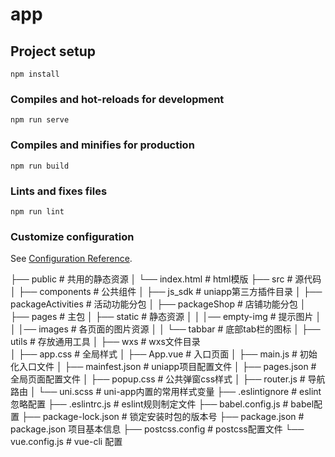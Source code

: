 # app 

## Project setup
```
npm install
```

### Compiles and hot-reloads for development
```
npm run serve
```

### Compiles and minifies for production
```
npm run build
```

### Lints and fixes files
````
npm run lint
````

### Customize configuration
See [Configuration Reference](https://cli.vuejs.org/config/).




├── public                     # 共用的静态资源
│     └── index.html           # html模版
├── src                        # 源代码
│   ├── components             # 公共组件
│   ├── js_sdk                 # uniapp第三方插件目录
│   ├── packageActivities      # 活动功能分包
│   ├── packageShop            # 店铺功能分包
│   ├── pages                  # 主包
│   ├── static                 # 静态资源
│   │   │── empty-img          # 提示图片
│   │   │── images             # 各页面的图片资源
│   │   └── tabbar             # 底部tab栏的图标
│   ├── utils                  # 存放通用工具
│   ├── wxs                    # wxs文件目录  
│   ├── app.css                # 全局样式
│   ├── App.vue                # 入口页面
│   ├── main.js                # 初始化入口文件
│   ├── mainfest.json          # uniapp项目配置文件
│   ├── pages.json             # 全局页面配置文件
│   ├── popup.css              # 公共弹窗css样式
│   ├── router.js              # 导航路由
│   └── uni.scss               # uni-app内置的常用样式变量
├── .eslintignore              # eslint忽略配置
├── .eslintrc.js               # eslint规则制定文件
├── babel.config.js            # babel配置
├── package-lock.json          # 锁定安装时包的版本号
├── package.json               # package.json 项目基本信息
├── postcss.config             # postcss配置文件
└── vue.config.js              # vue-cli 配置